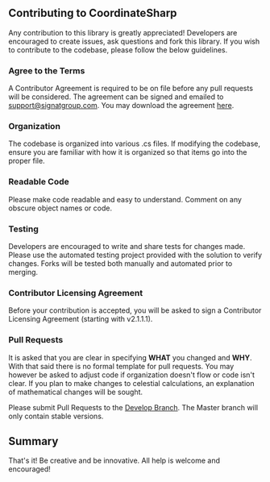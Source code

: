 ## Contributing to CoordinateSharp
Any contribution to this library is greatly appreciated! Developers are encouraged to create issues, ask questions and fork this library. If you wish to contribute to the codebase, please follow the below guidelines. 

### Agree to the Terms

A Contributor Agreement is required to be on file before any pull requests will be considered. The agreement can be signed and emailed to support@signatgroup.com. You may download the agreement [here](https://github.com/Tronald/CoordinateSharp/raw/develop/Signature%20Group%20Contributor%20Agreement.pdf).

### Organization

The codebase is organized into various .cs files. If modifying the codebase, ensure you are familiar with how it is organized so that
items go into the proper file. 

### Readable Code

Please make code readable and easy to understand. Comment on any obscure object names or code.

### Testing

Developers are encouraged to write and share tests for changes made. Please use the automated testing project provided with the solution to verify changes. Forks will be tested both manually and automated prior to merging.

### Contributor Licensing Agreement

Before your contribution is accepted, you will be asked to sign a Contributor Licensing Agreement (starting with v2.1.1.1).

### Pull Requests

It is asked that you are clear in specifying **WHAT** you changed and **WHY**. With that said there is no formal template for pull requests.
You may however be asked to adjust code if organization doesn't flow or code isn't clear. If you plan to make changes to celestial calculations, an explanation of mathematical changes will be sought.

Please submit Pull Requests to the [Develop Branch](https://github.com/Tronald/CoordinateSharp/tree/develop). The Master branch will only contain stable versions.

## Summary

That's it! Be creative and be innovative. All help is welcome and encouraged!
